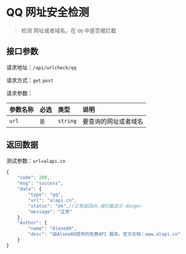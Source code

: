 # QQ 网址安全检测

> 检测 网址或者域名，在 `QQ` 中是否被拦截

## 接口参数

请求地址：`/api/urlcheck/qq`

请求方式：`get` `post`

请求参数：

| 参数名称 | 必选 | 类型 | 说明 |
| :--- | :--- | :--- | :--- |
| `url` | `是` | `string` | 要查询的网址或者域名 |

## 返回数据

测试参数：`url=alapi.cn`

```javascript
{
    "code": 200,
    "msg": "success",
    "data": {
        "type": "qq",
        "url": "alapi.cn",
        "status": "ok",//正常返回ok,被拦截显示 danger
        "message": "正常"
    },
    "Author": {
        "name": "Alone88",
        "desc": "由Alone88提供的免费API 服务，官方文档：www.alapi.cn"
    }
}
```

